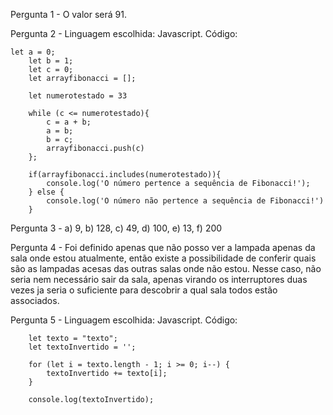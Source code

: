 Pergunta 1 - O valor será 91.

Pergunta 2 - Linguagem escolhida: Javascript.
Código:

	let a = 0;
        let b = 1;
        let c = 0;
        let arrayfibonacci = [];
    
        let numerotestado = 33

        while (c <= numerotestado){
            c = a + b;
            a = b;
            b = c;
            arrayfibonacci.push(c)
        };

        if(arrayfibonacci.includes(numerotestado)){
            console.log('O número pertence a sequência de Fibonacci!');
        } else {
            console.log('O número não pertence a sequência de Fibonacci!')
        }


Pergunta 3 - a) 9, b) 128, c) 49, d) 100, e) 13, f) 200

Pergunta 4 - Foi definido apenas que não posso ver a lampada apenas da sala onde estou atualmente, então existe a possibilidade de conferir quais são as lampadas acesas das outras salas onde não estou. Nesse caso, não seria nem necessário sair da sala, apenas virando os interruptores duas vezes ja seria o suficiente para descobrir a qual sala todos estão associados.

Pergunta 5 - Linguagem escolhida: Javascript.
Código:

        let texto = "texto";
        let textoInvertido = '';

        for (let i = texto.length - 1; i >= 0; i--) {
            textoInvertido += texto[i];
        }

        console.log(textoInvertido);
